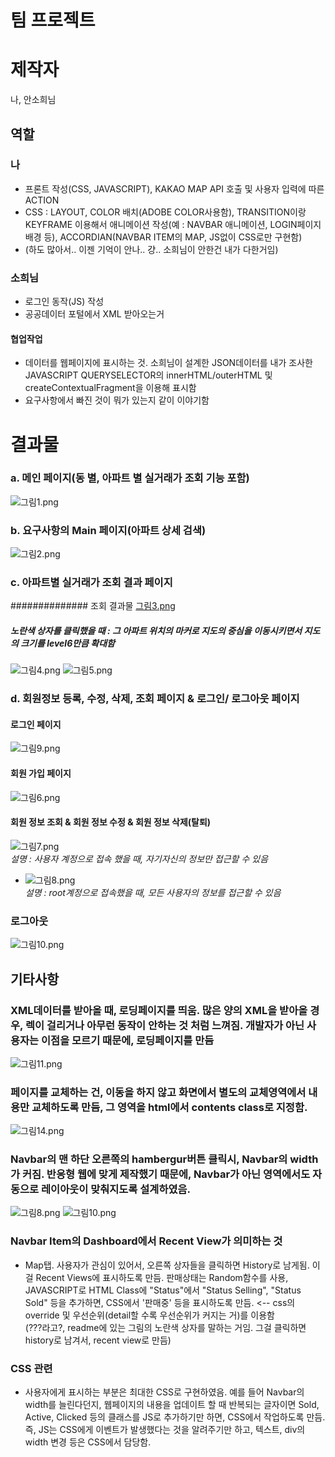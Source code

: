 # 팀 프로젝트
 # 제작자
 나, 안소희님

## 역할
 ### 나
 - 프론트 작성(CSS, JAVASCRIPT), KAKAO MAP API 호출 및 사용자 입력에 따른 ACTION
 - CSS : LAYOUT, COLOR 배치(ADOBE COLOR사용함), TRANSITION이랑 KEYFRAME 이용해서 애니메이션 작성(예 : NAVBAR 애니메이션, LOGIN페이지 배경 등), ACCORDIAN(NAVBAR ITEM의 MAP, JS없이 CSS로만 구현함)
 - (하도 많아서.. 이젠 기억이 안나.. 걍.. 소희님이 안한건 내가 다한거임)

 ### 소희님
 - 로그인 동작(JS) 작성
 - 공공데이터 포털에서 XML 받아오는거
 
#### 협업작업
- 데이터를 웹페이지에 표시하는 것. 소희님이 설계한 JSON데이터를 내가 조사한 JAVASCRIPT QUERYSELECTOR의 innerHTML/outerHTML 및 createContextualFragment을 이용해 표시함
- 요구사항에서 빠진 것이 뭐가 있는지 같이 이야기함

# 결과물
### a.	메인 페이지(동 별, 아파트 별 실거래가 조회 기능 포함)
![그림1.png](./craft_img/그림1.png)

### b.	요구사항의 Main 페이지(아파트 상세 검색)
![그림2.png](./craft_img/그림2.png)

### c.	아파트별 실거래가 조회 결과 페이지
############## 조회 결과물
[그림3.png](./craft_img/그림3.png)

##### 노란색 상자를 클릭했을 때 : 그 아파트 위치의 마커로 지도의 중심을 이동시키면서 지도의 크기를 level6만큼 확대함
![그림4.png](./craft_img/그림4.png)
![그림5.png](./craft_img/그림5.png)

### d.	회원정보 등록, 수정, 삭제, 조회 페이지 & 로그인/ 로그아웃 페이지
#### 로그인 페이지
![그림9.png](./craft_img/그림9.png)

#### 회원 가입 페이지
![그림6.png](./craft_img/그림6.png)

#### 회원 정보 조회 & 회원 정보 수정 & 회원 정보 삭제(탈퇴)
![그림7.png](./craft_img/그림7.png)  
*설명 : 사용자 계정으로 접속 했을 때, 자기자신의 정보만 접근할 수 있음*

- ![그림8.png](./craft_img/그림8.png)  
*설명 : root계정으로 접속했을 때, 모든 사용자의 정보를 접근할 수 있음*

### 로그아웃
![그림10.png](./craft_img/그림10.png)


## 기타사항
### XML데이터를 받아올 때, 로딩페이지를 띄움. 많은 양의 XML을 받아올 경우, 렉이 걸리거나 아무런 동작이 안하는 것 처럼 느껴짐. 개발자가 아닌 사용자는 이점을 모르기 때문에, 로딩페이지를 만듬
![그림11.png](./craft_img/그림11.png)

### 페이지를 교체하는 건, 이동을 하지 않고 화면에서 별도의 교체영역에서 내용만 교체하도록 만듬, 그 영역을 html에서 contents class로 지정함.
![그림14.png](./craft_img/그림14.png)

### Navbar의 맨 하단 오른쪽의 hambergur버튼 클릭시, Navbar의 width가 커짐. 반응형 웹에 맞게 제작했기 때문에, Navbar가 아닌 영역에서도 자동으로 레이아웃이 맞춰지도록 설계하였음.
![그림8.png](./craft_img/그림8.png)
![그림10.png](./craft_img/그림10.png)

### Navbar Item의 Dashboard에서 Recent View가 의미하는 것
- Map탭. 사용자가 관심이 있어서, 오른쪽 상자들을 클릭하면 History로 남게됨. 이걸 Recent Views에 표시하도록 만듬. 판매상태는 Random함수를 사용, JAVASCRIPT로 HTML Class에 "Status"에서 "Status Selling", "Status Sold" 등을 추가하면, CSS에서 '판매중' 등을 표시하도록 만듬. <-- css의 override 및 우선순위(detail할 수록 우선순위가 커지는 거)를 이용함  
(???라고?, readme에 있는 그림의 노란색 상자를 말하는 거임. 그걸 클릭하면 history로 남겨서, recent view로 만듬)

### CSS 관련
- 사용자에게 표시하는 부분은 최대한 CSS로 구현하였음. 예를 들어 Navbar의 width를 늘린다던지, 웹페이지의 내용을 업데이트 할 때 반복되는 글자이면 Sold, Active, Clicked 등의 클래스를 JS로 추가하기만 하면, CSS에서 작업하도록 만듬. 즉, JS는 CSS에게 이벤트가 발생했다는 것을 알려주기만 하고, 텍스트, div의 width 변경 등은 CSS에서 담당함. 



